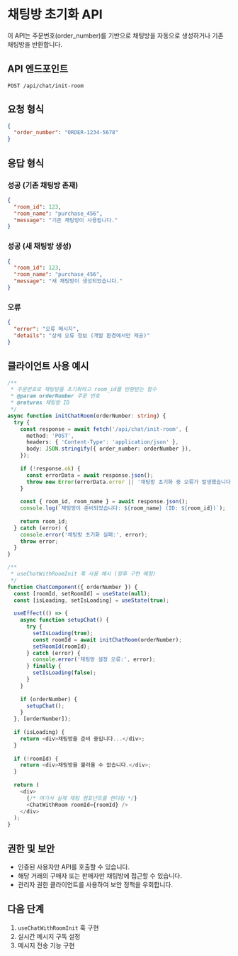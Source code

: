 # 채팅방 초기화 API

이 API는 주문번호(order_number)를 기반으로 채팅방을 자동으로 생성하거나 기존 채팅방을 반환합니다.

## API 엔드포인트

```
POST /api/chat/init-room
```

## 요청 형식

```json
{
  "order_number": "ORDER-1234-5678"
}
```

## 응답 형식

### 성공 (기존 채팅방 존재)

```json
{
  "room_id": 123,
  "room_name": "purchase_456",
  "message": "기존 채팅방이 사용됩니다."
}
```

### 성공 (새 채팅방 생성)

```json
{
  "room_id": 123,
  "room_name": "purchase_456",
  "message": "새 채팅방이 생성되었습니다."
}
```

### 오류

```json
{
  "error": "오류 메시지",
  "details": "상세 오류 정보 (개발 환경에서만 제공)"
}
```

## 클라이언트 사용 예시

```typescript
/**
 * 주문번호로 채팅방을 초기화하고 room_id를 반환받는 함수
 * @param orderNumber 주문 번호
 * @returns 채팅방 ID
 */
async function initChatRoom(orderNumber: string) {
  try {
    const response = await fetch('/api/chat/init-room', {
      method: 'POST',
      headers: { 'Content-Type': 'application/json' },
      body: JSON.stringify({ order_number: orderNumber }),
    });
    
    if (!response.ok) {
      const errorData = await response.json();
      throw new Error(errorData.error || '채팅방 초기화 중 오류가 발생했습니다.');
    }
    
    const { room_id, room_name } = await response.json();
    console.log(`채팅방이 준비되었습니다: ${room_name} (ID: ${room_id})`);
    
    return room_id;
  } catch (error) {
    console.error('채팅방 초기화 실패:', error);
    throw error;
  }
}

/**
 * useChatWithRoomInit 훅 사용 예시 (향후 구현 예정)
 */
function ChatComponent({ orderNumber }) {
  const [roomId, setRoomId] = useState(null);
  const [isLoading, setIsLoading] = useState(true);
  
  useEffect(() => {
    async function setupChat() {
      try {
        setIsLoading(true);
        const roomId = await initChatRoom(orderNumber);
        setRoomId(roomId);
      } catch (error) {
        console.error('채팅방 설정 오류:', error);
      } finally {
        setIsLoading(false);
      }
    }
    
    if (orderNumber) {
      setupChat();
    }
  }, [orderNumber]);
  
  if (isLoading) {
    return <div>채팅방을 준비 중입니다...</div>;
  }
  
  if (!roomId) {
    return <div>채팅방을 불러올 수 없습니다.</div>;
  }
  
  return (
    <div>
      {/* 여기서 실제 채팅 컴포넌트를 렌더링 */}
      <ChatWithRoom roomId={roomId} />
    </div>
  );
}
```

## 권한 및 보안

- 인증된 사용자만 API를 호출할 수 있습니다.
- 해당 거래의 구매자 또는 판매자만 채팅방에 접근할 수 있습니다.
- 관리자 권한 클라이언트를 사용하여 보안 정책을 우회합니다.

## 다음 단계

1. `useChatWithRoomInit` 훅 구현
2. 실시간 메시지 구독 설정
3. 메시지 전송 기능 구현 